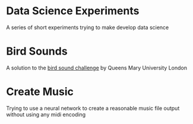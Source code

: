 # Data Science Experiments

A series of short experiments trying to make develop data science 

# Bird Sounds

A solution to the [bird sound challenge](http://machine-listening.eecs.qmul.ac.uk/bird-audio-detection-challenge) by Queens Mary University London

# Create Music

Trying to use a neural network to create a reasonable music file output without using any midi encoding


